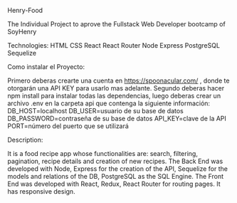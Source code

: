 Henry-Food

The Individual Project to aprove the Fullstack Web Developer bootcamp of SoyHenry


Technologies:
HTML
CSS
React
React Router
Node
Express
PostgreSQL
Sequelize

Como instalar el Proyecto:

Primero deberas crearte una cuenta en https://spoonacular.com/ , donde te otorgarán una API KEY para usarlo mas adelante.
Segundo deberas hacer npm install para instalar todas las dependencias, luego deberas crear un archivo .env en la carpeta api que contenga la siguiente información:
DB_HOST=localhost
DB_USER=usuario de su base de datos
DB_PASSWORD=contraseña de su base de datos
API_KEY=clave de la API
PORT=número del puerto que se utilizará


Description:

It is a food recipe app whose functionalities are: search, filtering, pagination, recipe details and creation of new recipes.
The Back End was developed with Node, Express for the creation of the API, Sequelize for the models and relations of the DB, PostgreSQL as the SQL Engine.
The Front End was developed with React, Redux, React Router for routing pages.
It has responsive design.
